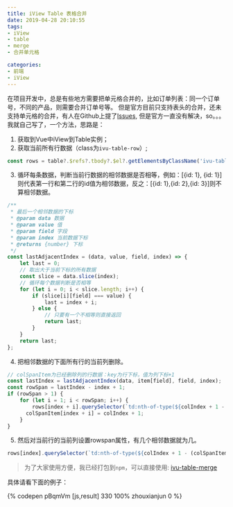 ```yaml
---
title: iView Table 表格合并
date: 2019-04-28 20:10:55
tags:
- iView
- table
- merge
- 合并单元格

categories:
- 前端
- iView
---
```


在项目开发中，总是有些地方需要把单元格合并的，比如订单列表：同一个订单号，不同的产品，则需要合并订单号等。
但是官方目前只支持表头的合并，还未支持单元格的合并，有人在Github上提了[Issues](https://github.com/iview/iview/issues/2751),
但是官方一直没有解决，so。。。我就自己写了，一个方法，思路是：
1. 获取到Vue中iView到Table实例；
2. 获取当前所有行数据（class为`ivu-table-row`）;
```javascript 1.6
const rows = table?.$refs?.tbody?.$el?.getElementsByClassName('ivu-table-row');
```
3. 循环每条数据，判断当前行数据的相邻数据是否相等，例如：[{id: 1}, {id: 1}]则代表第一行和第二行的id值为相邻数据，反之：[{id: 1},{id: 2},{id: 3}]则不算相邻数据。
```javascript 1.6
/**
 * 最后一个相邻数据的下标
 * @param data 数据
 * @param value 值
 * @param field 字段
 * @param index 当前数据下标
 * @returns {number} 下标
 */
const lastAdjacentIndex = (data, value, field, index) => {
    let last = 0;
    // 取出大于当前下标的所有数据
    const slice = data.slice(index);
    // 循环每个数据判断是否相等
    for (let i = 0; i < slice.length; i++) {
        if (slice[i][field] === value) {
            last = index + i;
        } else {
            // 只要有一个不相等则直接返回
            return last;
        }
    }
    return last;
};
```
4. 把相邻数据的下面所有行的当前列删除。
```javascript 1.6
// colSpanItem为已经删除列的行数据：key为行下标，值为列下标+1
const lastIndex = lastAdjacentIndex(data, item[field], field, index);
const rowSpan = lastIndex - index + 1;
if (rowSpan > 1) {
    for (let i = 1; i < rowSpan; i++) {
        rows[index + i].querySelector(`td:nth-of-type(${colIndex + 1 - (colSpanItem[index + i] || 0)})`).remove();
      colSpanItem[index + i] = colIndex + 1;
    }
}
```
5. 然后对当前行的当前列设置rowspan属性，有几个相邻数据就为几。
```javascript 1.6
rows[index].querySelector(`td:nth-of-type(${colIndex + 1 - (colSpanItem[index] || 0)})`).setAttribute('rowspan', rowSpan);
```

> 为了大家使用方便，我已经打包到`npm`，可以直接使用: [ivu-table-merge](https://www.npmjs.com/package/ivu-table-merge)

具体请看下面的例子：

{% codepen pBqmVm [js,result] 330 100% zhouxianjun 0 %}
